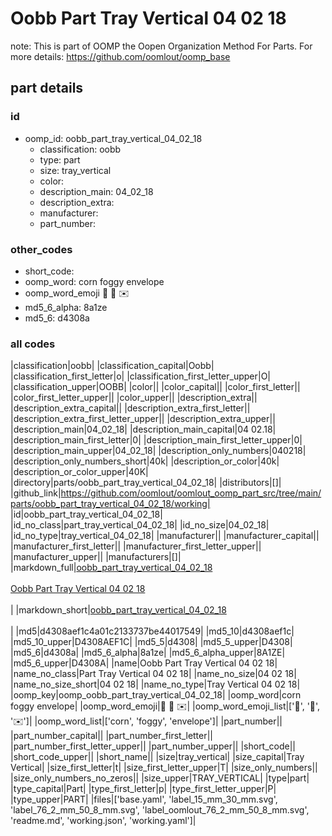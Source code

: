 # Oobb Part Tray Vertical 04 02 18  

note: This is part of OOMP the Oopen Organization Method For Parts. For more details: https://github.com/oomlout/oomp_base

##  part details





### id
* oomp_id: oobb_part_tray_vertical_04_02_18
  * classification: oobb
  * type: part
  * size: tray_vertical
  * color: 
  * description_main: 04_02_18
  * description_extra: 
  * manufacturer: 
  * part_number: 

### other_codes
* short_code: 
* oomp_word: corn foggy envelope
* oomp_word_emoji :corn: :foggy: :envelope:
* md5_6_alpha: 8a1ze
* md5_6: d4308a

### all codes 
|classification|oobb|
|classification_capital|Oobb|
|classification_first_letter|o|
|classification_first_letter_upper|O|
|classification_upper|OOBB|
|color||
|color_capital||
|color_first_letter||
|color_first_letter_upper||
|color_upper||
|description_extra||
|description_extra_capital||
|description_extra_first_letter||
|description_extra_first_letter_upper||
|description_extra_upper||
|description_main|04_02_18|
|description_main_capital|04 02.18|
|description_main_first_letter|0|
|description_main_first_letter_upper|0|
|description_main_upper|04_02_18|
|description_only_numbers|040218|
|description_only_numbers_short|40k|
|description_or_color|40k|
|description_or_color_upper|40K|
|directory|parts/oobb_part_tray_vertical_04_02_18|
|distributors|[]|
|github_link|https://github.com/oomlout/oomlout_oomp_part_src/tree/main/parts/oobb_part_tray_vertical_04_02_18/working|
|id|oobb_part_tray_vertical_04_02_18|
|id_no_class|part_tray_vertical_04_02_18|
|id_no_size|04_02_18|
|id_no_type|tray_vertical_04_02_18|
|manufacturer||
|manufacturer_capital||
|manufacturer_first_letter||
|manufacturer_first_letter_upper||
|manufacturer_upper||
|manufacturers|[]|
|markdown_full|[oobb_part_tray_vertical_04_02_18](https://github.com/oomlout/oomlout_oomp_part_src/tree/main/parts/oobb_part_tray_vertical_04_02_18/working)<br>[](https://github.com/oomlout/oomlout_oomp_part_src/tree/main/parts/oobb_part_tray_vertical_04_02_18/working)<br>[Oobb Part Tray Vertical 04 02 18](https://github.com/oomlout/oomlout_oomp_part_src/tree/main/parts/oobb_part_tray_vertical_04_02_18/working)<br><br>|
|markdown_short|[oobb_part_tray_vertical_04_02_18](https://github.com/oomlout/oomlout_oomp_part_src/tree/main/parts/oobb_part_tray_vertical_04_02_18/working)<br><br>|
|md5|d4308aef1c4a01c2133737be44017549|
|md5_10|d4308aef1c|
|md5_10_upper|D4308AEF1C|
|md5_5|d4308|
|md5_5_upper|D4308|
|md5_6|d4308a|
|md5_6_alpha|8a1ze|
|md5_6_alpha_upper|8A1ZE|
|md5_6_upper|D4308A|
|name|Oobb Part Tray Vertical 04 02 18|
|name_no_class|Part Tray Vertical 04 02 18|
|name_no_size|04 02 18|
|name_no_size_short|04 02 18|
|name_no_type|Tray Vertical 04 02 18|
|oomp_key|oomp_oobb_part_tray_vertical_04_02_18|
|oomp_word|corn foggy envelope|
|oomp_word_emoji|:corn: :foggy: :envelope:|
|oomp_word_emoji_list|[':corn:', ':foggy:', ':envelope:']|
|oomp_word_list|['corn', 'foggy', 'envelope']|
|part_number||
|part_number_capital||
|part_number_first_letter||
|part_number_first_letter_upper||
|part_number_upper||
|short_code||
|short_code_upper||
|short_name||
|size|tray_vertical|
|size_capital|Tray Vertical|
|size_first_letter|t|
|size_first_letter_upper|T|
|size_only_numbers||
|size_only_numbers_no_zeros||
|size_upper|TRAY_VERTICAL|
|type|part|
|type_capital|Part|
|type_first_letter|p|
|type_first_letter_upper|P|
|type_upper|PART|
|files|['base.yaml', 'label_15_mm_30_mm.svg', 'label_76_2_mm_50_8_mm.svg', 'label_oomlout_76_2_mm_50_8_mm.svg', 'readme.md', 'working.json', 'working.yaml']|
